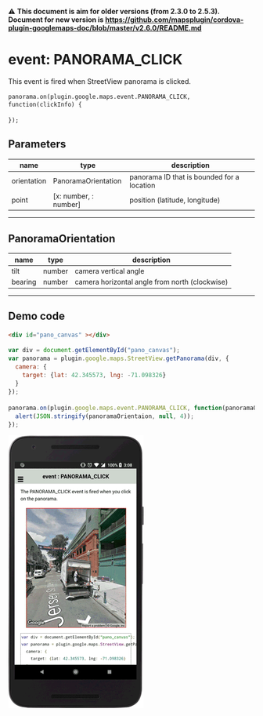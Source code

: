 :warning: **This document is aim for older versions (from 2.3.0 to 2.5.3).
Document for new version is https://github.com/mapsplugin/cordova-plugin-googlemaps-doc/blob/master/v2.6.0/README.md**

# event: PANORAMA_CLICK

This event is fired when StreetView panorama is clicked.

```
panorama.on(plugin.google.maps.event.PANORAMA_CLICK, function(clickInfo) {

});
```

## Parameters

name           | type                  | description
---------------|-----------------------|-------------------------------------------------
orientation    | PanoramaOrientation   | panorama ID that is bounded for a location
point          | [x: number, : number] | position (latitude, longitude)
----------------------------------------------------------------------------------

## PanoramaOrientation

name           | type           | description
---------------|----------------|-------------------------------------------------
tilt           | number         | camera vertical angle
bearing        | number         | camera horizontal angle from north (clockwise)
----------------------------------------------------------------------------------



## Demo code

```html
<div id="pano_canvas" ></div>
```

```js
var div = document.getElementById("pano_canvas");
var panorama = plugin.google.maps.StreetView.getPanorama(div, {
  camera: {
    target: {lat: 42.345573, lng: -71.098326}
  }
});

panorama.on(plugin.google.maps.event.PANORAMA_CLICK, function(panoramaOrientaion) {
  alert(JSON.stringify(panoramaOrientaion, null, 4));
});
```

![](image.gif)
